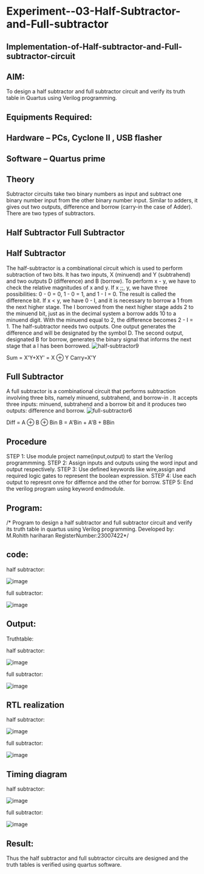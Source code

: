# Experiment--03-Half-Subtractor-and-Full-subtractor
## Implementation-of-Half-subtractor-and-Full-subtractor-circuit
## AIM:
To design a half subtractor and full subtractor circuit and verify its truth table in Quartus using Verilog programming.

## Equipments Required:
## Hardware – PCs, Cyclone II , USB flasher
## Software – Quartus prime
## Theory
Subtractor circuits take two binary numbers as input and subtract one binary number input from the other binary number input. Similar to adders, it gives out two outputs, difference and borrow (carry-in the case of Adder). There are two types of subtractors.

## Half Subtractor Full Subtractor
## Half Subtractor
The half-subtractor is a combinational circuit which is used to perform subtraction of two bits. It has two inputs, X (minuend) and Y (subtrahend) and two outputs D (difference) and B (borrow). To perform x - y, we have to check the relative magnitudes of x and y. If x ;;, y, we have three possibilities: 0 - 0 = 0, 1 - 0 = 1, and 1 - I = 0. The result is called the difference bit. If x < y, we have 0 - I, and it is necessary to borrow a 1 from the next higher stage. The I borrowed from the next higher stage adds 2 to the minuend bit, just as in the decimal system a borrow adds 10 to a minuend digit. With the minuend equal to 2, the difference becomes 2 - I = 1. The half-subtractor needs two outputs. One output generates the difference and will be designated by the symbol D. The second output, designated B for borrow, generates the binary signal that informs the next stage that a I has been borrowed.
![half-subtractor9](https://user-images.githubusercontent.com/36288975/166112538-58c3bc7c-ee5d-4e6a-ac8d-8e8328efe27a.png)


Sum = X'Y+XY' = X ⊕ Y
Carry=X'Y

## Full Subtractor
A full subtractor is a combinational circuit that performs subtraction involving three bits, namely minuend, subtrahend, and borrow-in . It accepts three inputs: minuend, subtrahend and a borrow bit and it produces two outputs: difference and borrow. 
![full-subtractor6](https://user-images.githubusercontent.com/36288975/166112541-24c68359-3de8-4674-ae22-8272ffc385ed.png)


Diff = A ⊕ B ⊕ Bin B = A'Bin + A'B + BBin

## Procedure
STEP 1: Use module project name(input,output) to start the Verilog programmming.
STEP 2: Assign inputs and outputs using the word input and output respectively.
STEP 3: Use defined keywords like wire,assign and required logic gates to represent the boolean expression.
STEP 4: Use each output to represnt onre for differnce and the other for borrow.
STEP 5: End the verilog program using keyword endmodule. 


## Program:
/* Program to design a half subtractor and full subtractor circuit and verify its truth table in quartus using Verilog programming.
Developed by: M.Rohith hariharan  RegisterNumber:23007422*/

## code:
half subtractor:

![image](https://github.com/Rxhith1205/Experiment--03-Half-Subtractor-and-Full-subtractor/assets/147473311/e1604d95-5504-442e-b15b-aa15676490ae)

full subtractor:

![image](https://github.com/Rxhith1205/Experiment--03-Half-Subtractor-and-Full-subtractor/assets/147473311/3b99380d-2ec8-40c7-8c0e-cd2d0e826cfe)

## Output:

Truthtable:

half subtractor:

![image](https://github.com/Rxhith1205/Experiment--03-Half-Subtractor-and-Full-subtractor/assets/147473311/4cc7981a-5155-4996-9972-a07629f4226c)

full subtractor:

![image](https://github.com/Rxhith1205/Experiment--03-Half-Subtractor-and-Full-subtractor/assets/147473311/cf0c9abb-8abc-4163-b2cb-8019a0ccf49f)


##  RTL realization

half subtractor:

![image](https://github.com/Rxhith1205/Experiment--03-Half-Subtractor-and-Full-subtractor/assets/147473311/102ed177-b102-40ef-9b44-b347d8733421)

full subtractor:

![image](https://github.com/Rxhith1205/Experiment--03-Half-Subtractor-and-Full-subtractor/assets/147473311/eaf43cda-572f-4c89-93dd-37e398f8e9e2)


## Timing diagram 

half subtractor:

![image](https://github.com/Rxhith1205/Experiment--03-Half-Subtractor-and-Full-subtractor/assets/147473311/f2a9439f-7436-491c-a409-b3fa90d094a8)

full subtractor:

![image](https://github.com/Rxhith1205/Experiment--03-Half-Subtractor-and-Full-subtractor/assets/147473311/dbb98a26-b22c-4682-ad22-8d8ed9768e96)


## Result:
Thus the half subtractor and full subtractor circuits are designed and the truth tables is verified using quartus software.
